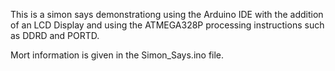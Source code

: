 This is a simon says demonstrationg using the Arduino IDE with the addition of an LCD Display and using the ATMEGA328P processing instructions such as DDRD and PORTD.

Mort information is given in the Simon_Says.ino file.
